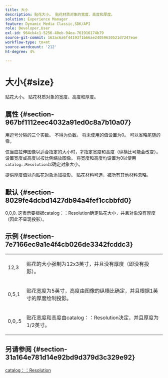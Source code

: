 ```yaml
---
title: 大小
description: 贴花大小。 贴花材质对象的宽度、高度和厚度。
solution: Experience Manager
feature: Dynamic Media Classic,SDK/API
role: Developer,User
exl-id: 964cb4c1-5256-40eb-94ea-761916174b79
source-git-commit: 163ac6a6f44193f1b66ae24059630521d7247eae
workflow-type: tm+mt
source-wordcount: '212'
ht-degree: 4%

---
```


# 大小{#size}

贴花大小。 贴花材质对象的宽度、高度和厚度。

## 属性 {#section-967bf1112eec4032a91ed0c8a7b10a07}

用逗号分隔的三个实数。 不得为负数。 将未使用的值设置为0。 可以省略尾随的零。

仅当应拉伸图像以适合指定的大小时，才指定宽度和高度（纵横比可能会改变）。 设置宽度或高度以按比例缩放图像。 将宽度和高度均设置为0以使用 `catalog::Resolution`以确定对象大小。

提供厚度值以向贴花对象添加投影。 贴花材料可选，被所有其他材料忽略。

## 默认 {#section-8029fe4dcbd1427db94a4fef1ccbbfd0}

0,0,0. 这表示要根据catalog：：Resolution确定贴花大小，并且对象没有厚度（因此不呈现投影）。

## 示例 {#section-7e7166ec9a1e4f4cb026de3342fcddc3}

<table id="simpletable_E3503BD975F342C58DDB4C2B56BF0CEE"> 
 <tr class="strow"> 
  <td class="stentry"> <p>12,3 </p></td> 
  <td class="stentry"> <p>贴花的大小强制为12x3英寸，并且没有厚度（即没有投影）。 </p></td> 
 </tr> 
 <tr class="strow"> 
  <td class="stentry"> <p>0,5,1 </p></td> 
  <td class="stentry"> <p>贴花宽度为5英寸，高度由图像的纵横比确定，并且根据1英寸的厚度绘制投影。 </p></td> 
 </tr> 
 <tr class="strow"> 
  <td class="stentry"> <p>0,0,.5 </p></td> 
  <td class="stentry"> <p>贴花宽度和高度由catalog：：Resolution决定，并且厚度为1/2英寸。 </p></td> 
 </tr> 
</table>

## 另请参阅 {#section-31a164e781d14e92bd9d379d3c329e92}

[catalog：：Resolution](../../../../../ir-api/material-cat/image-rendering-api-ref/c-ir-material-catalog/c-ir-attributes-reference/r-ir-resolution.md#reference-09fe14e6bfbf4db6b7f4369fffecc806)
